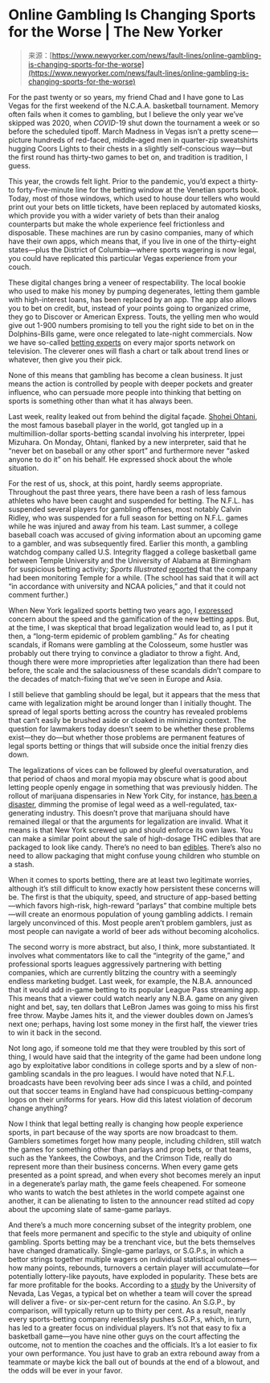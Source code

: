 <!--yml
category: 未分类
date: 2024-05-29 12:46:45
-->

# Online Gambling Is Changing Sports for the Worse | The New Yorker

> 来源：[https://www.newyorker.com/news/fault-lines/online-gambling-is-changing-sports-for-the-worse](https://www.newyorker.com/news/fault-lines/online-gambling-is-changing-sports-for-the-worse)

For the past twenty or so years, my friend Chad and I have gone to Las Vegas for the first weekend of the N.C.A.A. basketball tournament. Memory often fails when it comes to gambling, but I believe the only year we’ve skipped was 2020, when *COVID*-19 shut down the tournament a week or so before the scheduled tipoff. March Madness in Vegas isn’t a pretty scene—picture hundreds of red-faced, middle-aged men in quarter-zip sweatshirts hugging Coors Lights to their chests in a slightly self-conscious way—but the first round has thirty-two games to bet on, and tradition is tradition, I guess.

This year, the crowds felt light. Prior to the pandemic, you’d expect a thirty- to forty-five-minute line for the betting window at the Venetian sports book. Today, most of those windows, which used to house dour tellers who would print out your bets on little tickets, have been replaced by automated kiosks, which provide you with a wider variety of bets than their analog counterparts but make the whole experience feel frictionless and disposable. These machines are run by casino companies, many of which have their own apps, which means that, if you live in one of the thirty-eight states—plus the District of Columbia—where sports wagering is now legal, you could have replicated this particular Vegas experience from your couch.

These digital changes bring a veneer of respectability. The local bookie who used to make his money by pumping degenerates, letting them gamble with high-interest loans, has been replaced by an app. The app also allows you to bet on credit, but, instead of your points going to organized crime, they go to Discover or American Express. Touts, the yelling men who would give out 1-900 numbers promising to tell you the right side to bet on in the Dolphins-Bills game, were once relegated to late-night commercials. Now we have so-called [betting experts](https://www.newyorker.com/sports/sporting-scene/a-gambling-sharp-breaks-into-the-nfl) on every major sports network on television. The cleverer ones will flash a chart or talk about trend lines or whatever, then give you their pick.

None of this means that gambling has become a clean business. It just means the action is controlled by people with deeper pockets and greater influence, who can persuade more people into thinking that betting on sports is something other than what it has always been.

Last week, reality leaked out from behind the digital façade. [Shohei Ohtani](https://www.newyorker.com/sports/sporting-scene/was-shohei-ohtani-just-a-dream), the most famous baseball player in the world, got tangled up in a multimillion-dollar sports-betting scandal involving his interpreter, Ippei Mizuhara. On Monday, Ohtani, flanked by a new interpreter, said that he “never bet on baseball or any other sport” and furthermore never “asked anyone to do it” on his behalf. He expressed shock about the whole situation.

For the rest of us, shock, at this point, hardly seems appropriate. Throughout the past three years, there have been a rash of less famous athletes who have been caught and suspended for betting. The N.F.L. has suspended several players for gambling offenses, most notably Calvin Ridley, who was suspended for a full season for betting on N.F.L. games while he was injured and away from his team. Last summer, a college baseball coach was accused of giving information about an upcoming game to a gambler, and was subsequently fired. Earlier this month, a gambling watchdog company called U.S. Integrity flagged a college basketball game between Temple University and the University of Alabama at Birmingham for suspicious betting activity; *Sports Illustrated* [reported](https://www.si.com/college/2024/03/08/gambling-watchdog-alerts-unusual-wagering-activity-on-temple-mens-basketball-games) that the company had been monitoring Temple for a while. (The school has said that it will act “in accordance with university and NCAA policies,” and that it could not comment further.)

When New York legalized sports betting two years ago, I [expressed](https://www.nytimes.com/2022/02/07/opinion/legalized-gambling-addiction.html) concern about the speed and the gamification of the new betting apps. But, at the time, I was skeptical that broad legalization would lead to, as I put it then, a “long-term epidemic of problem gambling.” As for cheating scandals, if Romans were gambling at the Colosseum, some hustler was probably out there trying to convince a gladiator to throw a fight. And, though there were more improprieties after legalization than there had been before, the scale and the salaciousness of these scandals didn’t compare to the decades of match-fixing that we’ve seen in Europe and Asia.

I still believe that gambling should be legal, but it appears that the mess that came with legalization might be around longer than I initially thought. The spread of legal sports betting across the country has revealed problems that can’t easily be brushed aside or cloaked in minimizing context. The question for lawmakers today doesn’t seem to be whether these problems exist—they do—but whether those problems are permanent features of legal sports betting or things that will subside once the initial frenzy dies down.

The legalizations of vices can be followed by gleeful oversaturation, and that period of chaos and moral myopia may obscure what is good about letting people openly engage in something that was previously hidden. The rollout of marijuana dispensaries in New York City, for instance, [has been a disaster](https://www.newyorker.com/magazine/2024/02/26/legal-weed-in-new-york-was-going-to-be-just-and-fair-what-happened), dimming the promise of legal weed as a well-regulated, tax-generating industry. This doesn’t prove that marijuana should have remained illegal or that the arguments for legalization are invalid. What it means is that New York screwed up and should enforce its own laws. You can make a similar point about the sale of high-dosage THC edibles that are packaged to look like candy. There’s no need to ban [edibles](https://www.newyorker.com/culture/cultural-comment/the-cannabis-edible-goes-mainstream). There’s also no need to allow packaging that might confuse young children who stumble on a stash.

When it comes to sports betting, there are at least two legitimate worries, although it’s still difficult to know exactly how persistent these concerns will be. The first is that the ubiquity, speed, and structure of app-based betting—which favors high-risk, high-reward “parlays” that combine multiple bets—will create an enormous population of young gambling addicts. I remain largely unconvinced of this. Most people aren’t problem gamblers, just as most people can navigate a world of beer ads without becoming alcoholics.

The second worry is more abstract, but also, I think, more substantiated. It involves what commentators like to call the “integrity of the game,” and professional sports leagues aggressively partnering with betting companies, which are currently blitzing the country with a seemingly endless marketing budget. Last week, for example, the N.B.A. announced that it would add in-game betting to its popular League Pass streaming app. This means that a viewer could watch nearly any N.B.A. game on any given night and bet, say, ten dollars that LeBron James was going to miss his first free throw. Maybe James hits it, and the viewer doubles down on James’s next one; perhaps, having lost some money in the first half, the viewer tries to win it back in the second.

Not long ago, if someone told me that they were troubled by this sort of thing, I would have said that the integrity of the game had been undone long ago by exploitative labor conditions in college sports and by a slew of non-gambling scandals in the pro leagues. I would have noted that N.F.L. broadcasts have been revolving beer ads since I was a child, and pointed out that soccer teams in England have had conspicuous betting-company logos on their uniforms for years. How did this latest violation of decorum change anything?

Now I think that legal betting really is changing how people experience sports, in part because of the way sports are now broadcast to them. Gamblers sometimes forget how many people, including children, still watch the games for something other than parlays and prop bets, or that teams, such as the Yankees, the Cowboys, and the Crimson Tide, really do represent more than their business concerns. When every game gets presented as a point spread, and when every shot becomes merely an input in a degenerate’s parlay math, the game feels cheapened. For someone who wants to watch the best athletes in the world compete against one another, it can be alienating to listen to the announcer read stilted ad copy about the upcoming slate of same-game parlays.

And there’s a much more concerning subset of the integrity problem, one that feels more permanent and specific to the style and ubiquity of online gambling. Sports betting may be a trenchant vice, but the bets themselves have changed dramatically. Single-game parlays, or S.G.P.s, in which a bettor strings together multiple wagers on individual statistical outcomes—how many points, rebounds, turnovers a certain player will accumulate—for potentially lottery-like payouts, have exploded in popularity. These bets are far more profitable for the books. According to a [study](https://gaming.library.unlv.edu/reports/NV_sportsbetting.pdf) by the University of Nevada, Las Vegas, a typical bet on whether a team will cover the spread will deliver a five- or six-per-cent return for the casino. An S.G.P., by comparison, will typically return up to thirty per cent. As a result, nearly every sports-betting company relentlessly pushes S.G.P.s, which, in turn, has led to a greater focus on individual players. It’s not that easy to fix a basketball game—you have nine other guys on the court affecting the outcome, not to mention the coaches and the officials. It’s a lot easier to fix your own performance. You just have to grab an extra rebound away from a teammate or maybe kick the ball out of bounds at the end of a blowout, and the odds will be ever in your favor.